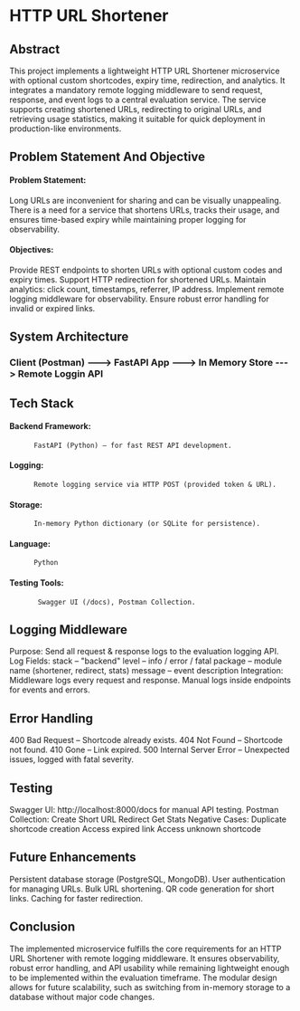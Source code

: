 # HTTP URL Shortener
## Abstract
This project implements a lightweight HTTP URL Shortener microservice with optional custom shortcodes, expiry time, redirection, and analytics.
It integrates a mandatory remote logging middleware to send request, response, and event logs to a central evaluation service.
The service supports creating shortened URLs, redirecting to original URLs, and retrieving usage statistics, making it suitable for quick deployment in production-like environments.
## Problem Statement And  Objective
#### Problem Statement:
Long URLs are inconvenient for sharing and can be visually unappealing. There is a need for a service that shortens URLs, tracks their usage, and ensures time-based expiry while maintaining proper logging for observability.
#### Objectives:
Provide REST endpoints to shorten URLs with optional custom codes and expiry times.
Support HTTP redirection for shortened URLs.
Maintain analytics: click count, timestamps, referrer, IP address.
Implement remote logging middleware for observability.
Ensure robust error handling for invalid or expired links.
## System Architecture

### Client (Postman) ---> FastAPI App ---> In Memory Store ---> Remote Loggin API

## Tech Stack
#### Backend Framework: 
          FastAPI (Python) – for fast REST API development.
#### Logging: 
          Remote logging service via HTTP POST (provided token & URL).
#### Storage: 
          In-memory Python dictionary (or SQLite for persistence).
#### Language: 
          Python
#### Testing Tools:
           Swagger UI (/docs), Postman Collection.

##  Logging Middleware
Purpose: Send all request & response logs to the evaluation logging API.
Log Fields:
stack – "backend"
level – info / error / fatal
package – module name (shortener, redirect, stats)
message – event description
Integration:
Middleware logs every request and response.
Manual logs inside endpoints for events and errors.
## Error Handling
400 Bad Request – Shortcode already exists.
404 Not Found – Shortcode not found.
410 Gone – Link expired.
500 Internal Server Error – Unexpected issues, logged with fatal severity.
## Testing
Swagger UI: http://localhost:8000/docs for manual API testing.
Postman Collection:
Create Short URL
Redirect
Get Stats
Negative Cases:
Duplicate shortcode creation
Access expired link
Access unknown shortcode
## Future Enhancements
Persistent database storage (PostgreSQL, MongoDB).
User authentication for managing URLs.
Bulk URL shortening.
QR code generation for short links.
Caching for faster redirection.
## Conclusion
The implemented microservice fulfills the core requirements for an HTTP URL Shortener with remote logging middleware.
It ensures observability, robust error handling, and API usability while remaining lightweight enough to be implemented within the evaluation timeframe.
The modular design allows for future scalability, such as switching from in-memory storage to a database without major code changes.

